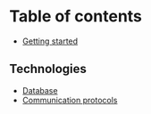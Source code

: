 # Table of contents

* [Getting started](README.md)

## Technologies

* [Database](technologies/database.md)
* [Communication protocols](technologies/communication-protocols.md)

